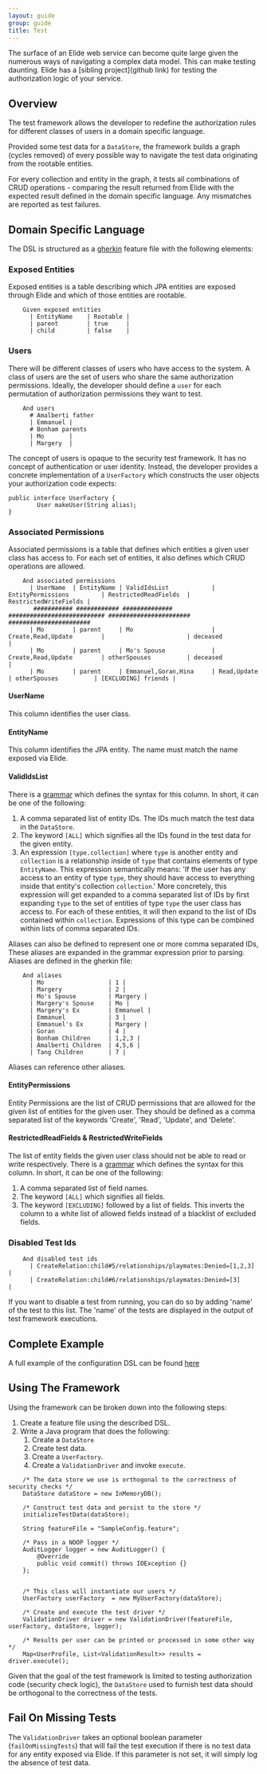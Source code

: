 ```yaml
---
layout: guide
group: guide
title: Test
---
```


The surface of an Elide web service can become quite large given the numerous ways of navigating a complex data model.  This can make testing daunting.
Elide has a [sibling project](github link) for testing the authorization logic of your service.  

## Overview

The test framework allows the developer to redefine the authorization rules for different classes of users in a domain specific language.

Provided some test data for a `DataStore`, the framework builds a graph (cycles removed) of every possible 
way to navigate the test data originating from the rootable entities.

For every collection and entity in the graph, it tests all combinations of CRUD operations - comparing the result returned from Elide with the expected result
defined in the domain specific language.  Any mismatches are reported as test failures.

## Domain Specific Language

The DSL is structured as a [gherkin](https://github.com/cucumber/cucumber/wiki/Gherkin) feature file with the following elements:

### Exposed Entities

Exposed entities is a table describing which JPA entities are exposed through Elide and which of those entities are rootable.  

```
    Given exposed entities
      | EntityName    | Rootable |
      | parent        | true     |
      | child         | false    |
```

### Users

There will be different classes of users who have access to the system.  A class of users are the set of users who share the same authorization
permissions.  Ideally, the developer should define a `user` for each permutation of authorization permissions they want to test.  

```
    And users
      # Amalberti father
      | Emmanuel |
      # Bonham parents
      | Mo       |
      | Margery  |
```

The concept of users is opaque to the security test framework.  It has no concept of authentication or user identity.  Instead, the developer provides
a concrete implementation of a `UserFactory` which constructs the user objects your authorization code expects:

```
public interface UserFactory {
        User makeUser(String alias);
}
```

### Associated Permissions

Associated permissions is a table that defines which entities a given user class has access to.  For each set of entities, it also
defines which CRUD operations are allowed.

```
    And associated permissions
      | UserName  | EntityName | ValidIdsList            | EntityPermissions         | RestrictedReadFields  | RestrictedWriteFields |
       ########### ############ ##############            ########################### ####################### #######################
      | Mo        | parent     | Mo                      | Create,Read,Update        |                       | deceased              |
      | Mo        | parent     | Mo's Spouse             | Create,Read,Update        | otherSpouses          | deceased              |
      | Mo        | parent     | Emmanuel,Goran,Hina     | Read,Update               | otherSpouses          | [EXCLUDING] friends |
```

#### UserName
This column identifies the user class.

#### EntityName
This column identifies the JPA entity.  The name must match the name exposed via Elide.

#### ValidIdsList
There is a [grammar](...) which defines the syntax for this column.  In short, it can be one of the following:

1. A comma separated list of entity IDs.  The IDs much match the test data in the `DataStore`.
2. The keyword `[ALL]` which signifies all the IDs found in the test data for the given entity.
3. An expression `[type.collection]` where `type` is another entity and `collection` is a relationship inside of `type` that contains elements of type `EntityName`.  This expression semantically means: 'If the user has any access to an entity of type `type`, they should have access to everything inside that entity's collection `collection`.'  More concretely, this expression will get expanded to a comma separated list of IDs by first expanding `type` to the set of entities of type `type` the user class has access to.  For each of these entities, it will then expand to the list of IDs contained within `collection`.  Expressions of this type can be combined within lists of comma separated IDs.  

Aliases can also be defined to represent one or more comma separated IDs,  These aliases are expanded in the grammar expression prior to parsing.  Aliases are defined in the gherkin file:

```
    And aliases
      | Mo                  | 1 |
      | Margery             | 2 |
      | Mo's Spouse         | Margery |
      | Margery's Spouse    | Mo |
      | Margery's Ex        | Emmanuel |
      | Emmanuel            | 3 |
      | Emmanuel's Ex       | Margery |
      | Goran               | 4 |
      | Bonham Children     | 1,2,3 |
      | Amalberti Children  | 4,5,6 |
      | Tang Children       | 7 |
```

Aliases can reference other aliases.

#### EntityPermissions

Entity Permissions are the list of CRUD permissions that are allowed for the given list of entities for the given user.  They should be defined
as a comma separated list of the keywords 'Create', 'Read', 'Update', and 'Delete'.

#### RestrictedReadFields & RestrictedWriteFields

The list of entity fields the given user class should not be able to read or write respectively.
There is a [grammar](...) which defines the syntax for this column.  In short, it can be one of the following:

1. A comma separated list of field names.
2. The keyword `[ALL]` which signifies all fields.
3. The keyword `[EXCLUDING]` followed by a list of fields.  This inverts the column to a white list of allowed fields instead of a blacklist of excluded fields.

### Disabled Test Ids

```
    And disabled test ids
      | CreateRelation:child#5/relationships/playmates:Denied=[1,2,3] |
      | CreateRelation:child#6/relationships/playmates:Denied=[3]     |

```

If you want to disable a test from running, you can do so by adding 'name' of the test to this list.  The 'name' of the tests are displayed
in the output of test framework executions.

## Complete Example

A full example of the configuration DSL can be found [here](...)

## Using The Framework

Using the framework can be broken down into the following steps:

1. Create a feature file using the described DSL.
2. Write a Java program that does the following:
   1. Create a `DataStore`
   2. Create test data.
   3. Create a `UserFactory`.
   4. Create a `ValidationDriver` and invoke `execute`.

```
    /* The data store we use is orthogonal to the correctness of security checks */
    DataStore dataStore = new InMemoryDB();

    /* Construct test data and persist to the store */
    initializeTestData(dataStore);

    String featureFile = "SampleConfig.feature";

    /* Pass in a NOOP logger */
    AuditLogger logger = new AuditLogger() {
        @Override
        public void commit() throws IOException {}
    };


    /* This class will instantiate our users */
    UserFactory userFactory  = new MyUserFactory(dataStore);

    /* Create and execute the test driver */
    ValidationDriver driver = new ValidationDriver(featureFile, userFactory, dataStore, logger);

    /* Results per user can be printed or processed in some other way */
    Map<UserProfile, List<ValidationResult>> results = driver.execute();
```

Given that the goal of the test framework is limited to testing authorization code (security check logic), the `DataStore` used to furnish test data
should be orthogonal to the correctness of the tests.   

## Fail On Missing Tests

The `ValidationDriver` takes an optional boolean parameter (`failOnMissingTests`) that will fail the test execution if there is no test data
for any entity exposed via Elide.  If this parameter is not set, it will simply log the absence of test data.
